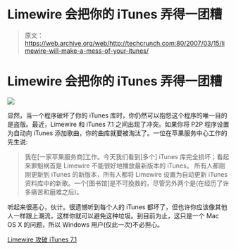 # Limewire 会把你的 iTunes 弄得一团糟

> 原文：<https://web.archive.org/web/http://techcrunch.com:80/2007/03/15/limewire-will-make-a-mess-of-your-itunes/>

# Limewire 会把你的 iTunes 弄得一团糟

![](img/0472b3f9463e4c4ee0944153ca6b6d4a.png)

显然，当一个程序破坏了你的 iTunes 库时，你仍然可以抱怨这个程序的唯一目的是盗版。最近，Limewire 和 iTunes 7.1 之间出现了冲突。如果你将 P2P 程序设置为自动向 iTunes 添加歌曲，你的曲库就要被淘汰了。一位在苹果服务中心工作的先生说:

> 我在[一家苹果服务商]工作。今天我们看到[多个] iTunes 库完全损坏；看起来罪魁祸首是 Limewire 不能很好地播放最新版本的 iTunes。
> 所有人都刚刚更新到 iTunes 的新版本，所有人都将 Limewire 设置为自动更新 iTunes 资料库中的新歌。一个[图书馆]是不可挽救的，尽管另外两个是(在经历了许多痛苦和磨难之后)。

听起来很恶心，伙计。很遗憾听到每个人的 iTunes 都坏了，但也许你应该像其他人一样跟上潮流，这样你就可以避免这种垃圾。到目前为止，这只是一个 Mac OS X 的问题，所以 Windows 用户(仅此一次)不必担心。

[Limewire 攻破 iTunes 7.1](https://web.archive.org/web/20210416204609/http://torrentfreak.com/apple-insider-limewire-breaks-itunes-71/)